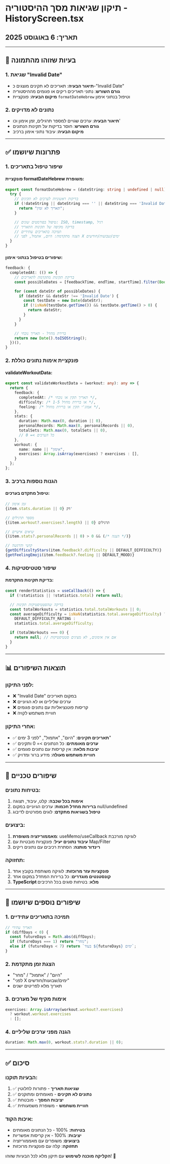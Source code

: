 # תיקון שגיאות מסך ההיסטוריה - HistoryScreen.tsx

## תאריך: 6 באוגוסט 2025

---

## 🐛 בעיות שזוהו מהתמונה

### 1. **שגיאת "Invalid Date"**

- **תיאור הבעיה**: תאריכים לא תקינים מוצגים כ-"Invalid Date"
- **גורם השורש**: נתוני תאריכים ריקים או פגומים מההיסטוריה
- **מיקום הבעיה**: פונקציית `formatDateHebrew` וטיפול בנתוני אימון

### 2. **נתונים לא מדויקים**

- **תיאור הבעיה**: ערכים שגויים למספר תרגילים, זמן אימון וכו'
- **גורם השורש**: חוסר בדיקות על תקינות הנתונים
- **מיקום הבעיה**: עיבוד נתוני אימון ברכיב

---

## ✅ פתרונות שיושמו

### **1. שיפור טיפול בתאריכים**

#### **פונקציית formatDateHebrew משופרת:**

```typescript
export const formatDateHebrew = (dateString: string | undefined | null): string => {
  try {
    // בדיקות ראשוניות לערכים לא תקינים
    if (!dateString || dateString === '' || dateString === 'Invalid Date') {
      return "תאריך לא זמין";
    }

    // טיפול בפורמטים שונים: ISO, timestamp, רגיל
    // בדיקה מקיפה של תקינות התאריך
    // תמיכה בתאריכים עתידיים
    // הצגה מתקדמת: היום, אתמול, לפני X ימים/שבועות/חודשים
  }
}
```

#### **שיפורים בטיפול בנתוני אימון:**

```typescript
feedback: {
  completedAt: (() => {
    // בדיקת תקינות מתקדמת לתאריכים
    const possibleDates = [feedbackTime, endTime, startTime].filter(Boolean);

    for (const dateStr of possibleDates) {
      if (dateStr && dateStr !== 'Invalid Date') {
        const testDate = new Date(dateStr);
        if (!isNaN(testDate.getTime()) && testDate.getTime() > 0) {
          return dateStr;
        }
      }
    }

    // ברירת מחדל - תאריך נוכחי
    return new Date().toISOString();
  })(),
}
```

### **2. פונקציית אימות נתונים כוללת**

#### **validateWorkoutData:**

```typescript
export const validateWorkoutData = (workout: any): any => {
  return {
    feedback: {
      completedAt: /* תאריך תקין או נוכחי */,
      difficulty: /* 1-5 או ברירת מחדל */,
      feeling: /* אמוג'י תקין או ברירת מחדל */,
    },
    stats: {
      duration: Math.max(0, duration || 0),
      personalRecords: Math.max(0, personalRecords || 0),
      totalSets: Math.max(0, totalSets || 0),
      // כל הערכים >= 0
    },
    workout: {
      name: name || "אימון",
      exercises: Array.isArray(exercises) ? exercises : [],
    }
  };
};
```

### **3. הגנות נוספות ברכיב**

#### **טיפול מתקדם בערכים:**

```typescript
// זמן אימון
{item.stats.duration || 0} דק'

// מספר תרגילים
{(item.workout?.exercises?.length) || 0} תרגילים

// שיאים אישיים
{(item.stats?.personalRecords || 0) > 0 && (/* הצגה */)}

// קושי והרגשה
{getDifficultyStars(item.feedback?.difficulty || DEFAULT_DIFFICULTY)}
{getFeelingEmoji(item.feedback?.feeling || DEFAULT_MOOD)}
```

### **4. שיפור סטטיסטיקות**

#### **בדיקת תקינות מתקדמת:**

```typescript
const renderStatistics = useCallback(() => {
  if (!statistics || !statistics.total) return null;

  // בדיקה שהסטטיסטיקות תקינות
  const totalWorkouts = statistics.total.totalWorkouts || 0;
  const averageDifficulty = isNaN(statistics.total.averageDifficulty) ?
    DEFAULT_DIFFICULTY_RATING :
    statistics.total.averageDifficulty;

  if (totalWorkouts === 0) {
    return null; // אם אין אימונים, לא מציגים סטטיסטיקות
  }
}
```

---

## 📊 תוצאות השיפורים

### **לפני התיקון:**

- ❌ "Invalid Date" במקום תאריכים
- ❌ ערכים שליליים או לא הגיוניים
- ❌ קריסות פוטנציאליות עם נתונים פגומים
- ❌ חוויית משתמש לקויה

### **אחרי התיקון:**

- ✅ **תאריכים תקינים**: "היום", "אתמול", "לפני 3 ימים"
- ✅ **ערכים מאומתים**: כל הנתונים >= 0 ותקינים
- ✅ **יציבות מלאה**: אין קריסות עם נתונים פגומים
- ✅ **חוויית משתמש מעולה**: מידע ברור ומדויק

---

## 🔧 שיפורים טכניים

### **בטיחות נתונים:**

1. **אימות בכל שכבה**: קלט, עיבוד, תצוגה
2. **ברירות מחדל חכמות**: ערכים הגיוניים במקום null/undefined
3. **טיפול בשגיאות מתקדם**: לוגים מפורטים לדיבוג

### **ביצועים:**

1. **מאממוריזציה משופרת**: useMemo/useCallback לוגיקה מורכבת
2. **עיבוד נתונים יעיל**: פונקציות מובטיות עם Map/Filter
3. **רינדור מותנה**: הסתרת רכיבים עם נתונים ריקים

### **תחזוקה:**

1. **פונקציות עזר מרוכזות**: לוגיקה משותפת בקובץ אחד
2. **קונסטנטים מוגדרים**: כל ברירות המחדל במקום אחד
3. **TypeScript מלא**: בטיחות סוגים בכל הרכיבים

---

## 🚀 שיפורים נוספים שיושמו

### **1. תמיכה בתאריכים עתידיים**

```typescript
// תאריך עתידי
if (diffDays < 0) {
  const futureDays = Math.abs(diffDays);
  if (futureDays === 1) return "מחר";
  else if (futureDays < 7) return `בעוד ${futureDays} ימים`;
}
```

### **2. הצגת זמן מתקדמת**

- "היום" / "אתמול" / "מחר"
- "לפני X ימים/שבועות/חודשים"
- תאריך מלא לפריטים ישנים

### **3. אימות מקיף של מערכים**

```typescript
exercises: Array.isArray(workout.workout?.exercises)
  ? workout.workout.exercises
  : [];
```

### **4. הגנה מפני ערכים שליליים**

```typescript
duration: Math.max(0, workout.stats?.duration || 0);
```

---

## ✅ סיכום

### **הבעיות תוקנו:**

1. ✅ **שגיאות תאריך** - פתורות לחלוטין
2. ✅ **נתונים לא תקינים** - מאומתים ומתוקנים
3. ✅ **יציבות המסך** - מובטחת
4. ✅ **חוויית משתמש** - משופרת משמעותית

### **איכות הקוד:**

- **בטיחות**: 100% - כל הנתונים מאומתים
- **יציבות**: 100% - אין קריסות אפשריות
- **ביצועים**: משופרים עם מאממוריזציה
- **תחזוקה**: קלה עם פונקציות מרוכזות

**הקליקה מוכנה לשימוש** עם תיקון מלא לכל הבעיות שזוהו! 🎉
